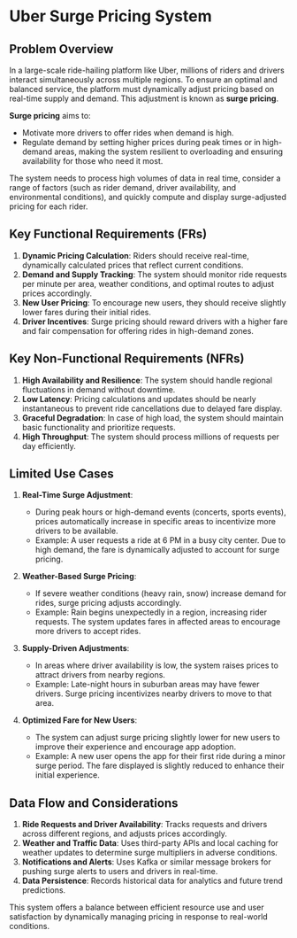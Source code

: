 # Uber Surge Pricing System

## Problem Overview

In a large-scale ride-hailing platform like Uber, millions of riders and drivers interact simultaneously across multiple regions. To ensure an optimal and balanced service, the platform must dynamically adjust pricing based on real-time supply and demand. This adjustment is known as **surge pricing**.

**Surge pricing** aims to:
- Motivate more drivers to offer rides when demand is high.
- Regulate demand by setting higher prices during peak times or in high-demand areas, making the system resilient to overloading and ensuring availability for those who need it most.

The system needs to process high volumes of data in real time, consider a range of factors (such as rider demand, driver availability, and environmental conditions), and quickly compute and display surge-adjusted pricing for each rider.

## Key Functional Requirements (FRs)

1. **Dynamic Pricing Calculation**: Riders should receive real-time, dynamically calculated prices that reflect current conditions.
2. **Demand and Supply Tracking**: The system should monitor ride requests per minute per area, weather conditions, and optimal routes to adjust prices accordingly.
3. **New User Pricing**: To encourage new users, they should receive slightly lower fares during their initial rides.
4. **Driver Incentives**: Surge pricing should reward drivers with a higher fare and fair compensation for offering rides in high-demand zones.

## Key Non-Functional Requirements (NFRs)

1. **High Availability and Resilience**: The system should handle regional fluctuations in demand without downtime.
2. **Low Latency**: Pricing calculations and updates should be nearly instantaneous to prevent ride cancellations due to delayed fare display.
3. **Graceful Degradation**: In case of high load, the system should maintain basic functionality and prioritize requests.
4. **High Throughput**: The system should process millions of requests per day efficiently.

## Limited Use Cases

1. **Real-Time Surge Adjustment**:
   - During peak hours or high-demand events (concerts, sports events), prices automatically increase in specific areas to incentivize more drivers to be available.
   - Example: A user requests a ride at 6 PM in a busy city center. Due to high demand, the fare is dynamically adjusted to account for surge pricing.

2. **Weather-Based Surge Pricing**:
   - If severe weather conditions (heavy rain, snow) increase demand for rides, surge pricing adjusts accordingly.
   - Example: Rain begins unexpectedly in a region, increasing rider requests. The system updates fares in affected areas to encourage more drivers to accept rides.

3. **Supply-Driven Adjustments**:
   - In areas where driver availability is low, the system raises prices to attract drivers from nearby regions.
   - Example: Late-night hours in suburban areas may have fewer drivers. Surge pricing incentivizes nearby drivers to move to that area.

4. **Optimized Fare for New Users**:
   - The system can adjust surge pricing slightly lower for new users to improve their experience and encourage app adoption.
   - Example: A new user opens the app for their first ride during a minor surge period. The fare displayed is slightly reduced to enhance their initial experience.

## Data Flow and Considerations

1. **Ride Requests and Driver Availability**: Tracks requests and drivers across different regions, and adjusts prices accordingly.
2. **Weather and Traffic Data**: Uses third-party APIs and local caching for weather updates to determine surge multipliers in adverse conditions.
3. **Notifications and Alerts**: Uses Kafka or similar message brokers for pushing surge alerts to users and drivers in real-time.
4. **Data Persistence**: Records historical data for analytics and future trend predictions. 

This system offers a balance between efficient resource use and user satisfaction by dynamically managing pricing in response to real-world conditions.
